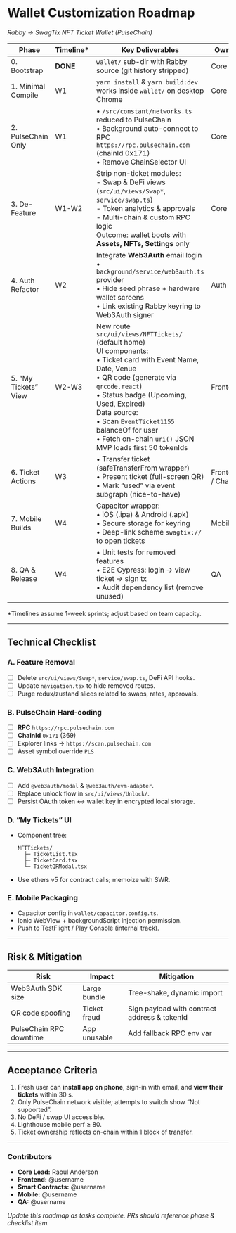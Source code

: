 # Wallet Customization Roadmap  
_Rabby → SwagTix NFT Ticket Wallet (PulseChain)_

| Phase | Timeline* | Key Deliverables | Owner |
|-------|-----------|------------------|-------|
| 0. Bootstrap | **DONE** | `wallet/` sub-dir with Rabby source (git history stripped) | Core |
| 1. Minimal Compile | W1 | `yarn install` & `yarn build:dev` works inside `wallet/` on desktop Chrome | Core |
| 2. PulseChain Only | W1 | • `/src/constant/networks.ts` reduced to PulseChain<br>• Background auto-connect to RPC `https://rpc.pulsechain.com` (chainId 0x171)<br>• Remove ChainSelector UI | Core |
| 3. De-Feature | W1-W2 | Strip non-ticket modules:<br>- Swap & DeFi views (`src/ui/views/Swap*`, `service/swap.ts`)<br>- Token analytics & approvals<br>- Multi-chain & custom RPC logic<br>Outcome: wallet boots with **Assets, NFTs, Settings** only | Core |
| 4. Auth Refactor | W2 | Integrate **Web3Auth** email login<br>• `background/service/web3auth.ts` provider<br>• Hide seed phrase + hardware wallet screens<br>• Link existing Rabby keyring to Web3Auth signer | Auth |
| 5. “My Tickets” View | W2-W3 | New route `src/ui/views/NFTTickets/` (default home)<br>UI components:<br>• Ticket card with Event Name, Date, Venue<br>• QR code (generate via `qrcode.react`)<br>• Status badge (Upcoming, Used, Expired)<br>Data source:<br>• Scan `EventTicket1155` balanceOf for user<br>• Fetch on-chain `uri()` JSON<br>MVP loads first 50 tokenIds | Frontend |
| 6. Ticket Actions | W3 | • Transfer ticket (safeTransferFrom wrapper)<br>• Present ticket (full-screen QR)<br>• Mark “used” via event subgraph (nice-to-have) | Frontend / Chain |
| 7. Mobile Builds | W4 | Capacitor wrapper:<br>• iOS (.ipa) & Android (.apk)<br>• Secure storage for keyring<br>• Deep-link scheme `swagtix://` to open tickets | Mobile |
| 8. QA & Release | W4 | • Unit tests for removed features<br>• E2E Cypress: login → view ticket → sign tx<br>• Audit dependency list (remove unused) | QA |

\*Timelines assume 1-week sprints; adjust based on team capacity.

---

## Technical Checklist

### A. Feature Removal
- [ ] Delete `src/ui/views/Swap*`, `service/swap.ts`, DeFi API hooks.
- [ ] Update `navigation.tsx` to hide removed routes.
- [ ] Purge redux/zustand slices related to swaps, rates, approvals.

### B. PulseChain Hard-coding
- [ ] **RPC** `https://rpc.pulsechain.com`
- [ ] **ChainId** `0x171` (369)
- [ ] Explorer links → `https://scan.pulsechain.com`
- [ ] Asset symbol override `PLS`

### C. Web3Auth Integration
- [ ] Add `@web3auth/modal` & `@web3auth/evm-adapter`.
- [ ] Replace unlock flow in `src/ui/views/Unlock/`.
- [ ] Persist OAuth token ↔ wallet key in encrypted local storage.

### D. “My Tickets” UI
- Component tree:
  ```
  NFTTickets/
    ├─ TicketList.tsx
    ├─ TicketCard.tsx
    └─ TicketQRModal.tsx
  ```
- Use ethers v5 for contract calls; memoize with SWR.

### E. Mobile Packaging
- Capacitor config in `wallet/capacitor.config.ts`.
- Ionic WebView + backgroundScript injection permission.
- Push to TestFlight / Play Console (internal track).

---

## Risk & Mitigation

| Risk | Impact | Mitigation |
|------|--------|------------|
| Web3Auth SDK size | Large bundle | Tree-shake, dynamic import |
| QR code spoofing | Ticket fraud | Sign payload with contract address & tokenId |
| PulseChain RPC downtime | App unusable | Add fallback RPC env var |

---

## Acceptance Criteria

1. Fresh user can **install app on phone**, sign-in with email, and **view their tickets** within 30 s.
2. Only PulseChain network visible; attempts to switch show “Not supported”.
3. No DeFi / swap UI accessible.
4. Lighthouse mobile perf ≥ 80.
5. Ticket ownership reflects on-chain within 1 block of transfer.

---

### Contributors

- **Core Lead:** Raoul Anderson  
- **Frontend:** @username  
- **Smart Contracts:** @username  
- **Mobile:** @username  
- **QA:** @username  

_Update this roadmap as tasks complete. PRs should reference phase & checklist item._  

